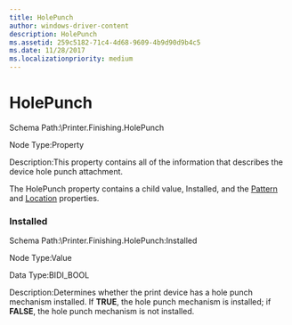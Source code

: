 ```yaml
---
title: HolePunch
author: windows-driver-content
description: HolePunch
ms.assetid: 259c5182-71c4-4d68-9609-4b9d90d9b4c5
ms.date: 11/28/2017
ms.localizationpriority: medium
---
```


# HolePunch


Schema Path:\\Printer.Finishing.HolePunch

Node Type:Property

Description:This property contains all of the information that describes the device hole punch attachment.

The HolePunch property contains a child value, Installed, and the [Pattern](pattern2.md) and [Location](location2.md) properties.

### <span id="installed"></span><span id="INSTALLED"></span> Installed

Schema Path:\\Printer.Finishing.HolePunch:Installed

Node Type:Value

Data Type:BIDI\_BOOL

Description:Determines whether the print device has a hole punch mechanism installed. If **TRUE**, the hole punch mechanism is installed; if **FALSE**, the hole punch mechanism is not installed.

 

 




